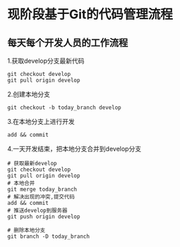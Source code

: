 # 现阶段基于Git的代码管理流程

## 每天每个开发人员的工作流程

1.获取develop分支最新代码 

    git checkout develop
	git pull origin develop

2.创建本地分支
	
	git checkout -b today_branch develop

3.在本地分支上进行开发
	
	add && commit

4.一天开发结束，把本地分支合并到develop分支
	
	# 获取最新develop
	git checkout develop
	git pull origin develop
	# 本地合并
	git merge today_branch
	# 解决出现的冲突,提交代码
	add && commit 
	# 推送develop到服务器
	git push origin develop

	# 删除本地分支
	git branch -D today_branch